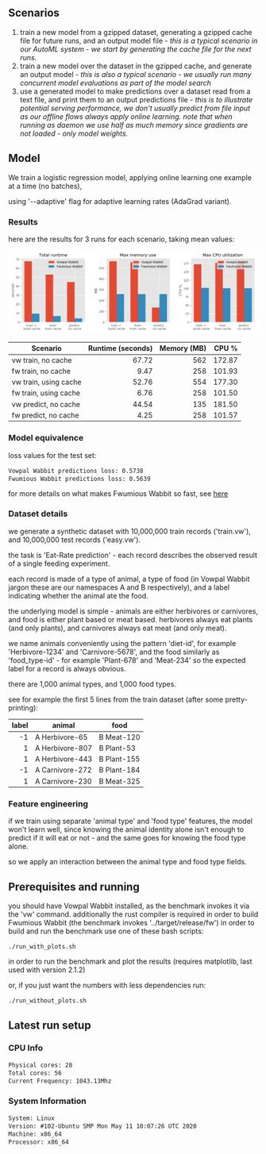 ## Scenarios
1. train a new model from a gzipped dataset, generating a gzipped cache file for future runs, and an output model file - *this is a typical scenario in our AutoML system - we start by generating the cache file for the next runs.*
1. train a new model over the dataset in the gzipped cache, and generate an output model - *this is also a typical scenario - we usually run many concurrent model evaluations as part of the model search*
1. use a generated model to make predictions over a dataset read from a text file, and print them to an output predictions file - *this is to illustrate potential serving performance, we don't usually predict from file input as our offline flows always apply online learning. note that when running as daemon we use half as much memory since gradients are not loaded - only model weights.*


## Model

We train a logistic regression model, applying online learning one example at a time (no batches), 

using '--adaptive' flag for adaptive learning rates (AdaGrad variant).

### Results
here are the results for 3 runs for each scenario, taking mean values:

![benchmark results](benchmark_results.png)

Scenario|Runtime (seconds)|Memory (MB)|CPU %
----|----:|----:|----:
vw train, no cache|67.72 | 562 | 172.87
fw train, no cache|9.47 | 258 | 101.93
vw train, using cache|52.76 | 554 | 177.30
fw train, using cache|6.76 | 258 | 101.50
vw predict, no cache|44.54 | 135 | 181.50
fw predict, no cache|4.25 | 258 | 101.57


### Model equivalence
loss values for the test set:
```
Vowpal Wabbit predictions loss: 0.5738
Fwumious Wabbit predictions loss: 0.5639
```


for more details on what makes Fwumious Wabbit so fast, see [here](https://github.com/outbrain/fwumious_wabbit/blob/benchmark/SPEED.md)
### Dataset details
we generate a synthetic dataset with 10,000,000 train records ('train.vw'), and 10,000,000 test records ('easy.vw').

the task is 'Eat-Rate prediction' - each record describes the observed result of a single feeding experiment.

each record is made of a type of animal, a type of food (in Vowpal Wabbit jargon these are our namespaces A and B respectively), and a label indicating whether the animal ate the food.

the underlying model is simple - animals are either herbivores or carnivores,
and food is either plant based or meat based.
herbivores always eat plants (and only plants), and carnivores always eat meat (and only meat).

we name animals conveniently using the pattern 'diet-id', for example 'Herbivore-1234' and 'Carnivore-5678',
and the food similarly as 'food_type-id' - for example 'Plant-678'
 and 'Meat-234' so the expected label for a record is always obvious.

there are 1,000 animal types, and 1,000 food types.


see for example the first 5 lines from the train dataset (after some pretty-printing):

label|animal|food
----:|------|----
-1 |A Herbivore-65 |B Meat-120
1 |A Herbivore-807 |B Plant-53
1 |A Herbivore-443 |B Plant-155
-1 |A Carnivore-272 |B Plant-184
1 |A Carnivore-230 |B Meat-325


### Feature engineering
if we train using separate 'animal type' and 'food type' features, the model won't learn well, 
since knowing the animal identity alone isn't enough to predict if it will eat or not - and the same 
goes for knowing the food type alone.

so we apply an interaction between the animal type and food type fields.

## Prerequisites and running
you should have Vowpal Wabbit installed, as the benchmark invokes it via the 'vw' command.
additionally the rust compiler is required in order to build Fwumious Wabbit (the benchmark invokes '../target/release/fw') 
in order to build and run the benchmark use one of these bash scripts:
```
./run_with_plots.sh
```
in order to run the benchmark and plot the results (requires matplotlib, last used with version 2.1.2)

or, if you just want the numbers with less dependencies run:
```
./run_without_plots.sh
```

## Latest run setup

### CPU Info
```
Physical cores: 28
Total cores: 56
Current Frequency: 1043.13Mhz
```
### System Information
```
System: Linux
Version: #102-Ubuntu SMP Mon May 11 10:07:26 UTC 2020
Machine: x86_64
Processor: x86_64
```
